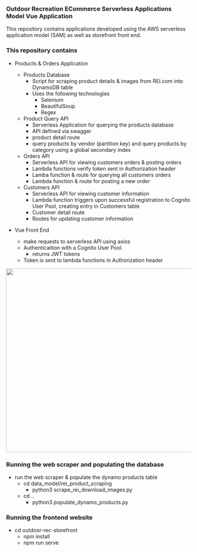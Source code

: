 ### Outdoor Recreation ECommerce Serverless Applications Model Vue Application ###

This repository contains applications developed using the  AWS serverless application model (SAM) as well as storefront front end.

### This repository contains ###
* Products & Orders Application
    * Products Database
        - Script for scraping product details & images from REI.com into DynamoDB table
        - Uses the following technologies
            - Selenium
            - BeautifulSoup 
            - Regex
    * Product Query API
        - Serverless Application for querying the products database
        - API defined via swagger
        - product detail route
        - query products by vendor (partition key) and query products by category using a global secondary index 
    * Orders API
        - Serverless API for viewing customers orders & posting orders
        - Lambda functions verify token sent in Authorization header
        - Lamba function & route for querying all customers orders
        - Lambda function & route for posting a new order 
    * Customers API
        - Serverless API for viewing customer information 
        - Lambda function triggers upon successful registration to Cognito User Pool, creating entry in Customers table
        - Customer detail route
        - Routes for updating customer information    

* Vue Front End
    * make requests to serverless API using axios
    * Authenticaition with a Cognito User Pool.  
        - returns JWT tokens 
    * Token is sent to lambda functions in Authorization header

<img src="https://dakobed-outdoor-recreation.s3-us-west-2.amazonaws.com/images/product_list.png" width="840" height="500">

### Running the web scraper and populating the database ###
* run the web scraper & populate the dynamo products table
    - cd data_model/rei_product_scraping
        - python3 scrape_rei_download_images.py
     - cd .. 
        - python3 populate_dynamo_products.py

### Running the frontend website ###
* cd outdoor-rec-storefront
    - npm install
    - npm run serve
